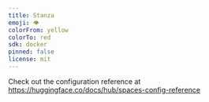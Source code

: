 ```yaml
---
title: Stanza
emoji: 👁
colorFrom: yellow
colorTo: red
sdk: docker
pinned: false
license: mit
---
```


Check out the configuration reference at https://huggingface.co/docs/hub/spaces-config-reference
